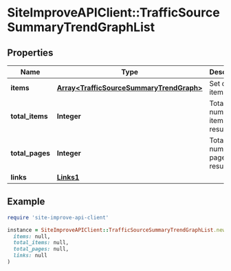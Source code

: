 # SiteImproveAPIClient::TrafficSourceSummaryTrendGraphList

## Properties

| Name | Type | Description | Notes |
| ---- | ---- | ----------- | ----- |
| **items** | [**Array&lt;TrafficSourceSummaryTrendGraph&gt;**](TrafficSourceSummaryTrendGraph.md) | Set of items. |  |
| **total_items** | **Integer** | Total number of items in result set. |  |
| **total_pages** | **Integer** | Total number of pages in result set. |  |
| **links** | [**Links1**](Links1.md) |  | [optional] |

## Example

```ruby
require 'site-improve-api-client'

instance = SiteImproveAPIClient::TrafficSourceSummaryTrendGraphList.new(
  items: null,
  total_items: null,
  total_pages: null,
  links: null
)
```

